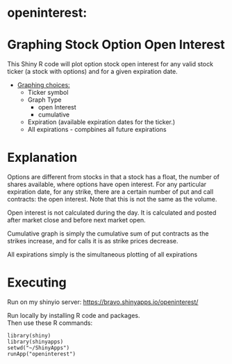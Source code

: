 openinterest:
===========
Graphing Stock Option Open Interest
===========

This Shiny R code will plot option stock open interest for any valid stock ticker (a stock with options) and for a given expiration date.

* [Graphing choices:](#graphingchoices)
  * Ticker symbol
  * Graph Type
    * open Interest
    * cumulative
  * Expiration (available expiration dates for the ticker.)
  * All expirations - compbines all future expirations

Explanation
===========

Options are different from stocks in that a stock has a float, the number of shares available, where options have open interest.  For any particular expiration date, for any strike, there are a certain number of put and call contracts: the open interest.   Note that this is not the same as the volume.  

Open interest is not calculated during the day.  It is calculated and posted after market close and before next market open.  

Cumulative graph is simply the cumulative sum of put contracts as the strikes increase, and for calls it is as strike prices decrease.

All expirations simply is the simultaneous plotting of all expirations

Executing
=========
Run on my shinyio server: https://bravo.shinyapps.io/openinterest/

Run locally by installing R code and packages.  
Then use these R commands:

    library(shiny)
    library(shinyapps)
    setwd("~/ShinyApps")
    runApp("openinterest")  
